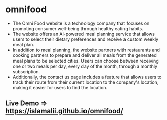 # omnifood

<ul>
  <li>The Omni Food website is a technology company that focuses on promoting consumer well-being through healthy eating habits.</li>  
  <li>The website offers an AI-powered meal planning service that allows users to select their dietary preferences and receive a custom weekly meal plan.</li>  
  <li>In addition to meal planning, the website partners with restaurants and cooking partners to prepare and deliver all meals from the generated meal plans to be selected cities. Users can choose between receiving one or two meals per day, every day of the month, through a monthly subscription.</li>  
  <li>Additionally, the contact us page includes a feature that allows users to track their route from their current location to the company's location, making it easier for users to find the location.</li>  
</ul>

## Live Demo => https://islamalii.github.io/omnifood/
